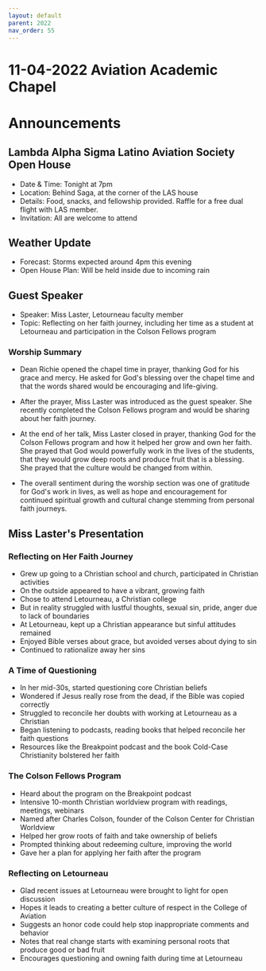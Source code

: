 ```yaml
---
layout: default
parent: 2022
nav_order: 55
---
```


# 11-04-2022 Aviation Academic Chapel



# Announcements

## Lambda Alpha Sigma Latino Aviation Society Open House
- Date & Time: Tonight at 7pm  
- Location: Behind Saga, at the corner of the LAS house
- Details: Food, snacks, and fellowship provided. Raffle for a free dual flight with LAS member. 
- Invitation: All are welcome to attend

## Weather Update
- Forecast: Storms expected around 4pm this evening
- Open House Plan: Will be held inside due to incoming rain

## Guest Speaker 
- Speaker: Miss Laster, Letourneau faculty member
- Topic: Reflecting on her faith journey, including her time as a student at Letourneau and participation in the Colson Fellows program


### Worship Summary

- Dean Richie opened the chapel time in prayer, thanking God for his grace and mercy. He asked for God's blessing over the chapel time and that the words shared would be encouraging and life-giving. 

- After the prayer, Miss Laster was introduced as the guest speaker. She recently completed the Colson Fellows program and would be sharing about her faith journey.

- At the end of her talk, Miss Laster closed in prayer, thanking God for the Colson Fellows program and how it helped her grow and own her faith. She prayed that God would powerfully work in the lives of the students, that they would grow deep roots and produce fruit that is a blessing. She prayed that the culture would be changed from within. 

- The overall sentiment during the worship section was one of gratitude for God's work in lives, as well as hope and encouragement for continued spiritual growth and cultural change stemming from personal faith journeys.


## Miss Laster's Presentation

### Reflecting on Her Faith Journey

- Grew up going to a Christian school and church, participated in Christian activities
- On the outside appeared to have a vibrant, growing faith  
- Chose to attend Letourneau, a Christian college
- But in reality struggled with lustful thoughts, sexual sin, pride, anger due to lack of boundaries
- At Letourneau, kept up a Christian appearance but sinful attitudes remained
- Enjoyed Bible verses about grace, but avoided verses about dying to sin  
- Continued to rationalize away her sins

### A Time of Questioning

- In her mid-30s, started questioning core Christian beliefs
- Wondered if Jesus really rose from the dead, if the Bible was copied correctly
- Struggled to reconcile her doubts with working at Letourneau as a Christian
- Began listening to podcasts, reading books that helped reconcile her faith questions
- Resources like the Breakpoint podcast and the book Cold-Case Christianity bolstered her faith

### The Colson Fellows Program

- Heard about the program on the Breakpoint podcast 
- Intensive 10-month Christian worldview program with readings, meetings, webinars
- Named after Charles Colson, founder of the Colson Center for Christian Worldview
- Helped her grow roots of faith and take ownership of beliefs
- Prompted thinking about redeeming culture, improving the world
- Gave her a plan for applying her faith after the program

### Reflecting on Letourneau

- Glad recent issues at Letourneau were brought to light for open discussion 
- Hopes it leads to creating a better culture of respect in the College of Aviation
- Suggests an honor code could help stop inappropriate comments and behavior
- Notes that real change starts with examining personal roots that produce good or bad fruit
- Encourages questioning and owning faith during time at Letourneau